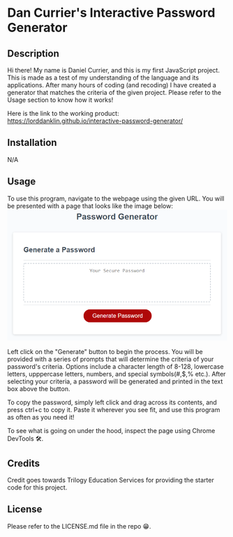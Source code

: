 # Dan Currier's Interactive Password Generator 

## Description
Hi there! My name is Daniel Currier, and this is my first JavaScript project. This is made as a test of my understanding of the language and its applications. After many hours of coding (and recoding) I have created a generator that matches the criteria of the given project. Please refer to the Usage section to know how it works!

Here is the link to the working product: https://lorddanklin.github.io/interactive-password-generator/

## Installation 
N/A

## Usage
To use this program, navigate to the webpage using the given URL. You will be presented with a page that looks like the image below:
![](Assets/03-javascript-homework-demo.png)

Left click on the "Generate" button to begin the process. You will be provided with a series of prompts that will determine the criteria of your password's criteria. Options include a character length of 8-128, lowercase letters, upppercase letters, numbers, and special symbols(#,$,% etc.). After selecting your criteria, a password will be generated and printed in the text box above the button.

To copy the password, simply left click and drag across its contents, and press ctrl+c to copy it. Paste it wherever you see fit, and use this program as often as you need it!

To see what is going on under the hood, inspect the page using Chrome DevTools 🛠.
## Credits
Credit goes towards Trilogy Education Services for providing the starter code for this project.
## License
Please refer to the LICENSE.md file in the repo 😁.
